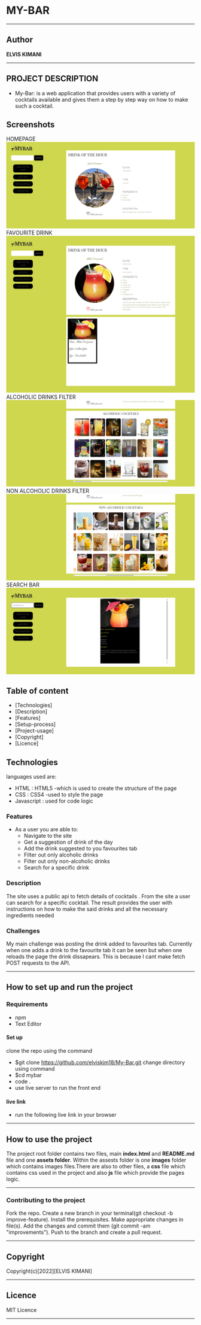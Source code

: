 # MY-BAR


***
## Author 

**ELVIS KIMANI**
***

## PROJECT DESCRIPTION
- My-Bar: is a web application that provides users with a variety of cocktails available and gives them a step by step way on how to make such a cocktail.


## Screenshots
HOMEPAGE
![image](/Assets/images/homepage.png)
FAVOURITE DRINK
![image](/Assets/images/favourite.png)
ALCOHOLIC DRINKS FILTER
![image](/Assets/images/alcoholic%20drinks.png)
NON ALCOHOLIC DRINKS FILTER
![image](/Assets/images/nonalcoholic%20drinks.png)
SEARCH BAR
![image](/Assets/images/searchbar.png)

## Table of content
- [Technologies]
- [Description]
- [Features]
- [Setup-process]
- [Project-usage]
- [Copyright]
- [Licence]

## Technologies

languages used are: 
- HTML : HTML5 -which is used to create the structure of the page
- CSS : CSS4 -used to style the page
- Javascript : used for code logic

### Features
* As a user you are able to:
    - Navigate to the site
    - Get a suggestion of drink of the day
    - Add the drink suggested to you favourites tab
    - Filter out only alcoholic drinks
    - Filter out only non-alcoholic drinks
    - Search for a specific drink

### Description
The site uses a public api to fetch details of cocktails . From the site a user can search for a specific cocktail. The result provides the user with instructions on how to make the said drinks and all the necessary ingredients needed

### Challenges
My main challenge was posting the drink added to favourites tab. Currently when one adds a drink to the favourite tab it can be seen but when one reloads the page the drink dissapears. This is because I cant make fetch POST requests to the API. 

*** 
## How to set up and run the project

### Requirements
* npm
* Text Editor

   

#### Set up
clone the repo using the command
- $git clone https://github.com/elviskim18/My-Bar.git
change directory using command
- $cd mybar
- code .
- use live server to run the front end


#### live link
 - run the following live link in your browser 


***
## How to use the project

The project root folder contains two files, main **index.html** and **README.md** file and one **assets folder**. Within the assests folder is one **images** folder which contains images files.There are also to other files, a **css** file which contains css used in the project and also  **js** file which provide the pages logic.
***
### Contributing to the project
Fork the repo. Create a new branch in your terminal(git checkout -b improve-feature). Install the prerequisites. Make appropriate changes in file(s). Add the changes and commit them (git commit -am "improvements"). Push to the branch and create a pull request.

***
## Copyright
 Copyright(c)[2022][ELVIS KIMANI]

***
## Licence

MIT Licence
***
